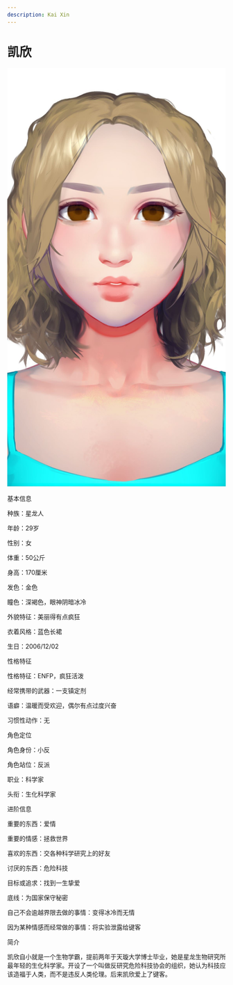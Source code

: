 ```yaml
---
description: Kai Xin
---
```


# 凯欣

![凯欣](../../.gitbook/assets/kai-xin-.jpg)

基本信息



种族：星龙人

年龄：29岁

性别：女

体重：50公斤

身高：170厘米

发色：金色

瞳色：深褐色，眼神阴暗冰冷

外貌特征：美丽得有点疯狂

衣着风格：蓝色长裙

生日：2006/12/02


性格特征



性格特征：ENFP，疯狂活泼

经常携带的武器：一支镇定剂

语癖：温暖而受欢迎，偶尔有点过度兴奋

习惯性动作：无


角色定位



角色身份：小反

角色站位：反派

职业：科学家

头衔：生化科学家



进阶信息



重要的东西：爱情

重要的情感：拯救世界

喜欢的东西：交各种科学研究上的好友

讨厌的东西：危险科技

目标或追求：找到一生挚爱

底线：为国家保守秘密

自己不会逾越界限去做的事情：变得冰冷而无情

因为某种情感而经常做的事情：将实验泄露给键客


简介



凯欣自小就是一个生物学霸，提前两年于天璇大学博士毕业，她是星龙生物研究所最年轻的生化科学家。开设了一个叫做反研究危险科技协会的组织，她认为科技应该造福于人类，而不是违反人类伦理。后来凯欣爱上了键客。
